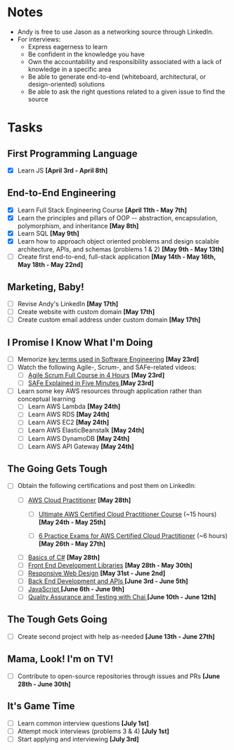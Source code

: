 # Notes 
- Andy is free to use Jason as a networking source through LinkedIn.
- For interviews:
    - Express eagerness to learn
    - Be confident in the knowledge you have
    - Own the accountability and responsibility associated with a lack of knowledge in a specific area
    - Be able to generate end-to-end (whiteboard, architectural, or design-oriented) solutions 
    - Be able to ask the right questions related to a given issue to find the source

# Tasks
## First Programming Language
- [x] Learn JS **[April 3rd - April 8th]**

## End-to-End Engineering
- [x] Learn Full Stack Engineering Course **[April 11th - May 7th]**
- [x] Learn the principles and pillars of OOP -- abstraction, encapsulation, polymorphism, and inheritance **[May 8th]**
- [x] Learn SQL **[May 9th]**
- [x] Learn how to approach object oriented problems and design scalable architecture, APIs, and schemas (problems 1 & 2) **[May 9th - May 13th]**
- [ ] Create first end-to-end, full-stack application **[May 14th - May 16th, May 18th - May 22nd]**

## Marketing, Baby!

- [ ] Revise Andy's LinkedIn **[May 17th]**
- [ ] Create website with custom domain **[May 17th]**
- [ ] Create custom email address under custom domain **[May 17th]**

## I Promise I Know What I'm Doing

- [ ] Memorize [key terms used in Software Engineering](https://docs.google.com/document/d/18iCs5ppoa2vd5TYyE-SoCip-nagwE8ikM8xnXY2RvfE/edit?usp=sharing) **[May 23rd]**
- [ ] Watch the following Agile-, Scrum-, and SAFe-related videos:
    - [ ] [Agile Scrum Full Course in 4 Hours](https://www.youtube.com/watch?v=VFQtSqChlsk) **[May 23rd]**
    - [ ] [SAFe Explained in Five Minutes ](https://www.youtube.com/watch?v=aW2m-BtCJyE)**[May 23rd]**
- [ ] Learn some key AWS resources through application rather than conceptual learning
    - [ ] Learn AWS Lambda **[May 24th]**
    - [ ] Learn AWS RDS **[May 24th]**
    - [ ] Learn AWS EC2 **[May 24th]**
    - [ ] Learn AWS ElasticBeanstalk **[May 24th]**
    - [ ] Learn AWS DynamoDB **[May 24th]**
    - [ ] Learn AWS API Gateway **[May 24th]**

## The Going Gets Tough

- [ ] Obtain the following certifications and post them on LinkedIn:

    - [ ] [AWS Cloud Practitioner](https://aws.amazon.com/certification/certified-cloud-practitioner/?ch=sec&sec=rmg&d=1) **[May 28th]**
        - [ ] [Ultimate AWS Certified Cloud Practitioner Course](https://www.udemy.com/course/aws-certified-cloud-practitioner-new/learn/lecture/19891628?start=0#overview) (~15 hours) **[May 24th - May 25th]**
        - [ ] [6 Practice Exams for AWS Certified Cloud Practitioner](https://www.udemy.com/course/practice-exams-aws-certified-cloud-practitioner/learn/quiz/4915789#overview) (~6 hours) **[May 26th - May 27th]**


    - [ ] [Basics of C#](https://www.hackerrank.com/skills-verification/c_sharp_basic) **[May 28th]**
    - [ ] [Front End Development Libraries](https://www.freecodecamp.org/learn/front-end-development-libraries/) **[May 28th - May 30th]**
    - [ ] [Responsive Web Design](https://www.freecodecamp.org/learn/2022/responsive-web-design/) **[May 31st - June 2nd]**
    - [ ] [Back End Development and APIs ](https://www.freecodecamp.org/learn/back-end-development-and-apis/)**[June 3rd - June 5th]**
    - [ ] [JavaScript ](https://www.freecodecamp.org/learn/javascript-algorithms-and-data-structures)**[June 6th - June 9th]**
    - [ ] [Quality Assurance and Testing with Chai ](https://www.freecodecamp.org/learn/quality-assurance/#quality-assurance-and-testing-with-chai)**[June 10th - June 12th]**

## The Tough Gets Going
- [ ] Create second project with help as-needed **[June 13th - June 27th]**

## Mama, Look! I'm on TV!
- [ ] Contribute to open-source repositories through issues and PRs **[June 28th - June 30th]**

## It's Game Time

- [ ] Learn common interview questions **[July 1st]**
- [ ] Attempt mock interviews (problems 3 & 4) **[July 1st]**
- [ ] Start applying and interviewing **[July 3rd]**
